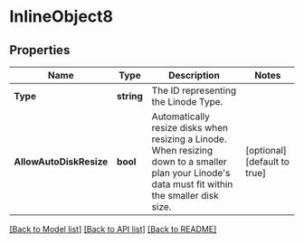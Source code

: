 # InlineObject8

## Properties

Name | Type | Description | Notes
------------ | ------------- | ------------- | -------------
**Type** | **string** | The ID representing the Linode Type. | 
**AllowAutoDiskResize** | **bool** | Automatically resize disks when resizing a Linode. When resizing down to a smaller plan your Linode&#39;s data must fit within the smaller disk size.  | [optional] [default to true]

[[Back to Model list]](../README.md#documentation-for-models) [[Back to API list]](../README.md#documentation-for-api-endpoints) [[Back to README]](../README.md)



